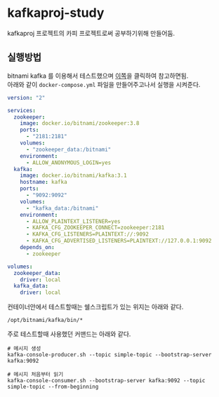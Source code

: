 # kafkaproj-study

kafkaproj 프로젝트의 카피 프로젝트로써 공부하기위해 만들어둠.  

## 실행방법

bitnami kafka 를 이용해서 테스트했으며 [이쪽](https://hub.docker.com/r/bitnami/kafka)을 클릭하여 참고하면됨.  
아래와 같이 `docker-compose.yml` 파일을 만들어주고나서 실행을 시켜준다.  
```yaml
version: "2"

services:
  zookeeper:
    image: docker.io/bitnami/zookeeper:3.8
    ports:
      - "2181:2181"
    volumes:
      - "zookeeper_data:/bitnami"
    environment:
      - ALLOW_ANONYMOUS_LOGIN=yes
  kafka:
    image: docker.io/bitnami/kafka:3.1
    hostname: kafka
    ports:
      - "9092:9092"
    volumes:
      - "kafka_data:/bitnami"
    environment:
      - ALLOW_PLAINTEXT_LISTENER=yes
      - KAFKA_CFG_ZOOKEEPER_CONNECT=zookeeper:2181
      - KAFKA_CFG_LISTENERS=PLAINTEXT://:9092
      - KAFKA_CFG_ADVERTISED_LISTENERS=PLAINTEXT://127.0.0.1:9092
    depends_on:
      - zookeeper

volumes:
  zookeeper_data:
    driver: local
  kafka_data:
    driver: local
```

컨테이너안에서 테스트할때는 쉘스크립트가 있는 위지는 아래와 같다.  
```shell
/opt/bitnami/kafka/bin/*
```

주로 테스트할때 사용했던 커맨드는 아래와 같다.  
```shell
# 메시지 생성 
kafka-console-producer.sh --topic simple-topic --bootstrap-server kafka:9092

# 메시지 처음부터 읽기 
kafka-console-consumer.sh --bootstrap-server kafka:9092 --topic simple-topic --from-beginning
```